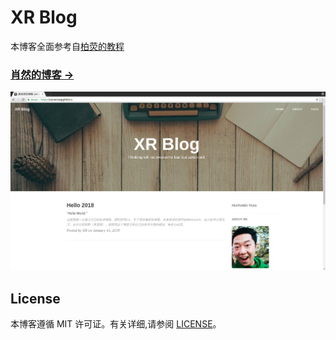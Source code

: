 # XR Blog

本博客全面参考自[柏荧的教程](https://www.jianshu.com/p/e68fba58f75c) 
> 
### [肖然的博客 &rarr;](http://xiaoran-tang.github.io)

![](https://raw.githubusercontent.com/xiaoran-tang/xiaoran-tang.github.io/master/img/readme-home.png)


## License

本博客遵循 MIT 许可证。有关详细,请参阅 [LICENSE](https://github.com/xiaoran-tang/xiaoran-tang.github.io/blob/master/LICENSE)。

